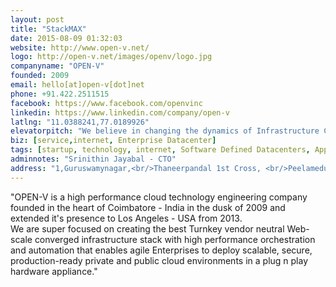 ```yaml
---
layout: post
title: "StackMAX"
date: 2015-08-09 01:32:03
website: http://www.open-v.net/
logo: http://open-v.net/images/openv/logo.jpg
companyname: "OPEN-V"
founded: 2009
email: hello[at]open-v[dot]net
phone: +91.422.2511515
facebook: https://www.facebook.com/openvinc
linkedin: https://www.linkedin.com/company/open-v
latlng: "11.0388241,77.0189926"
elevatorpitch: "We believe in changing the dynamics of Infrastructure Computing. Our Time and Energy is Focused on Creating the Best Infrastructure Compute Experience available in the World."
biz: [service,internet, Enterprise Datacenter]
tags: [startup, technology, internet, Software Defined Datacenters, Application Defined Cloud Management]
adminnotes: "Srinithin Jayabal - CTO"
address: "1,Guruswamynagar,<br/>Thaneerpandal 1st Cross, <br/>Peelamedu, <br/>Coimbatore - 641004"
---
```

"OPEN-V is a high performance cloud technology engineering company founded in the heart of Coimbatore - India in the dusk of 2009 and extended it's presence to Los Angeles - USA from 2013.<br/>
We are super focused on creating the best Turnkey vendor neutral Web-scale converged infrastructure stack with high performance orchestration and automation that enables agile Enterprises to deploy scalable, secure, production-ready private and public cloud environments in a plug n play hardware appliance."
